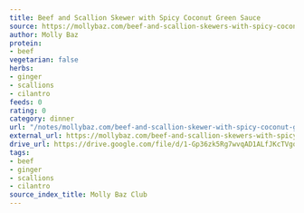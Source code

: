 ```yaml
---
title: Beef and Scallion Skewer with Spicy Coconut Green Sauce
source: https://mollybaz.com/beef-and-scallion-skewers-with-spicy-coconut-green-sauce/
author: Molly Baz
protein:
- beef
vegetarian: false
herbs:
- ginger
- scallions
- cilantro
feeds: 0
rating: 0
category: dinner
url: "/notes/mollybaz.com/beef-and-scallion-skewer-with-spicy-coconut-green-sauce.html"
external_url: https://mollybaz.com/beef-and-scallion-skewers-with-spicy-coconut-green-sauce/
drive_url: https://drive.google.com/file/d/1-Gp36zk5Rg7wvqAD1ALfJKcTVgoauGIU/view?usp=drive_link
tags:
- beef
- ginger
- scallions
- cilantro
source_index_title: Molly Baz Club
---
```



